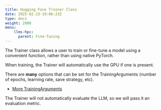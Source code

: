 ```yaml
---
title: Hugging Face Trainer Class
date: 2025-02-23-19:06:23Z
type: docs 
weight: 2800
menu: 
    llms-hpc:
      parent: Fine-Tuning
---
```


The Trainer class allows a user to train or fine-tune a model using a convenient function, rather than using native PyTorch.

When training, the Trainer will automatically use the GPU if one is present.

There are  __many__ options that can be set for the TrainingArguments (number of epochs, learning rate, save strategy, etc).
  * [More TrainingArguments](https://huggingface.co/docs/transformers/main_classes/trainer#transformers.TrainingArguments)

The Trainer will not automatically evaluate the LLM, so we will pass it an evaluation metric.


